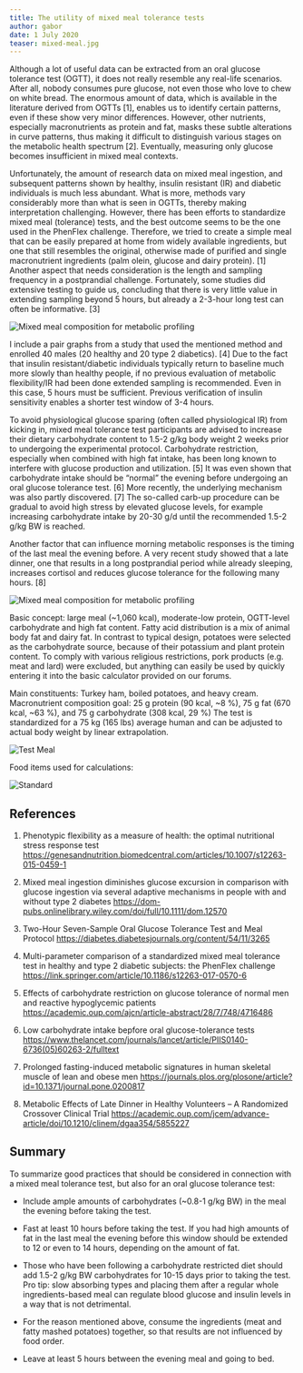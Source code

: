 ```yaml
---
title: The utility of mixed meal tolerance tests
author: gabor
date: 1 July 2020
teaser: mixed-meal.jpg
---
```


Although a lot of useful data can be extracted from an oral glucose tolerance test (OGTT), it does not really resemble any real-life scenarios. After all, nobody consumes pure glucose, not even those who love to chew on white bread. The enormous amount of data, which is available in the literature derived from OGTTs [1], enables us to identify certain patterns, even if these show very minor differences. However, other nutrients, especially macronutrients as protein and fat, masks these subtle alterations in curve patterns, thus making it difficult to distinguish various stages on the metabolic health spectrum [2]. Eventually, measuring only glucose becomes insufficient in mixed meal contexts.

Unfortunately, the amount of research data on mixed meal ingestion, and subsequent patterns shown by healthy, insulin resistant (IR) and diabetic individuals is much less abundant. What is more, methods vary considerably more than what is seen in OGTTs, thereby making interpretation challenging. However, there has been efforts to standardize mixed meal (tolerance) tests, and the best outcome seems to be the one used in the PhenFlex challenge. Therefore, we tried to create a simple meal that can be easily prepared at home from widely available ingredients, but one that still resembles the original, otherwise made of purified and single macronutrient ingredients (palm olein, glucose and dairy protein). [1] Another aspect that needs consideration is the length and sampling frequency in a postprandial challenge. Fortunately, some studies did extensive testing to guide us, concluding that there is very little value in extending sampling beyond 5 hours, but already a 2-3-hour long test can often be informative. [3]

![Mixed meal composition for metabolic profiling](/MMT_image_for_Blog.jpg "Mixed meal composition for metabolic profiling")

I include a pair graphs from a study that used the mentioned method and enrolled 40 males (20 healthy and 20 type 2 diabetics). [4]
Due to the fact that insulin resistant/diabetic individuals typically return to baseline much more slowly than healthy people, if no previous evaluation of metabolic flexibility/IR had been done extended sampling is recommended. Even in this case, 5 hours must be sufficient. Previous verification of insulin sensitivity enables a shorter test window of 3-4 hours.

To avoid physiological glucose sparing (often called physiological IR) from kicking in, mixed meal tolerance test participants are advised to increase their dietary carbohydrate content to 1.5-2 g/kg body weight 2 weeks prior to undergoing the experimental protocol. Carbohydrate restriction, especially when combined with high fat intake, has been long known to interfere with glucose production and utilization. [5] It was even shown that carbohydrate intake should be “normal” the evening before undergoing an oral glucose tolerance test. [6] More recently, the underlying mechanism was also partly discovered. [7] The so-called carb-up procedure can be gradual to avoid high stress by elevated glucose levels, for example increasing carbohydrate intake by 20-30 g/d until the recommended 1.5-2 g/kg BW is reached.

Another factor that can influence morning metabolic responses is the timing of the last meal the evening before. A very recent study showed that a late dinner, one that results in a long postprandial period while already sleeping, increases cortisol and reduces glucose tolerance for the following many hours. [8]

![Mixed meal composition for metabolic profiling](/mixed-meal-composition-for-meterbolic-profiling.jpg "Mixed meal composition for metabolic profiling")

Basic concept: large meal (~1,060 kcal), moderate-low protein, OGTT-level carbohydrate and high fat content. Fatty acid distribution is a mix of animal body fat and dairy fat. In contrast to typical design, potatoes were selected as the carbohydrate source, because of their potassium and plant protein content. To comply with various religious restrictions, pork products (e.g. meat and lard) were excluded, but anything can easily be used by quickly entering it into the basic calculator provided on our forums.

Main constituents: Turkey ham, boiled potatoes, and heavy cream.
Macronutrient composition goal: 25 g protein (90 kcal, ~8 %), 75 g fat (670 kcal, ~63 %), and 75 g carbohydrate (308 kcal, 29 %)
The test is standardized for a 75 kg (165 lbs) average human and can be adjusted to actual body weight by linear extrapolation.

![Test Meal](/table-0.png "Test Meal")


Food items used for calculations:

![Standard](/table-1.png "Standard")

## References

1. Phenotypic flexibility as a measure of health: the optimal nutritional stress response test
    https://genesandnutrition.biomedcentral.com/articles/10.1007/s12263-015-0459-1

2. Mixed meal ingestion diminishes glucose excursion in comparison with glucose ingestion via several adaptive mechanisms in people with and without type 2 diabetes
https://dom-pubs.onlinelibrary.wiley.com/doi/full/10.1111/dom.12570
    
3. Two-Hour Seven-Sample Oral Glucose Tolerance Test and Meal Protocol https://diabetes.diabetesjournals.org/content/54/11/3265
    
4. Multi-parameter comparison of a standardized mixed meal tolerance test in healthy and type 2 diabetic subjects: the PhenFlex challenge
https://link.springer.com/article/10.1186/s12263-017-0570-6 
    
5. Effects of carbohydrate restriction on glucose tolerance of normal men and reactive hypoglycemic patients
https://academic.oup.com/ajcn/article-abstract/28/7/748/4716486
    
6. Low carbohydrate intake bepfore oral glucose-tolerance tests
https://www.thelancet.com/journals/lancet/article/PIIS0140-6736(05)60263-2/fulltext
    
7. Prolonged fasting-induced metabolic signatures in human skeletal muscle of lean and obese men
https://journals.plos.org/plosone/article?id=10.1371/journal.pone.0200817
    
8. Metabolic Effects of Late Dinner in Healthy Volunteers – A Randomized Crossover Clinical Trial
https://academic.oup.com/jcem/advance-article/doi/10.1210/clinem/dgaa354/5855227

## Summary

To summarize good practices that should be considered in connection with a mixed meal tolerance test, but also for an oral glucose tolerance test:

- Include ample amounts of carbohydrates (~0.8-1 g/kg BW) in the meal the evening before taking the test.

- Fast at least 10 hours before taking the test. If you had high amounts of fat in the last meal the evening before this window should be extended to 12 or even to 14 hours, depending on the amount of fat.

- Those who have been following a carbohydrate restricted diet should add 1.5-2 g/kg BW carbohydrates for 10-15 days prior to taking the test. Pro tip: slow absorbing types and placing them after a regular whole ingredients-based meal can regulate blood glucose and insulin levels in a way that is not detrimental.

- For the reason mentioned above, consume the ingredients (meat and fatty mashed potatoes) together, so that results are not influenced by food order.

- Leave at least 5 hours between the evening meal and going to bed.

